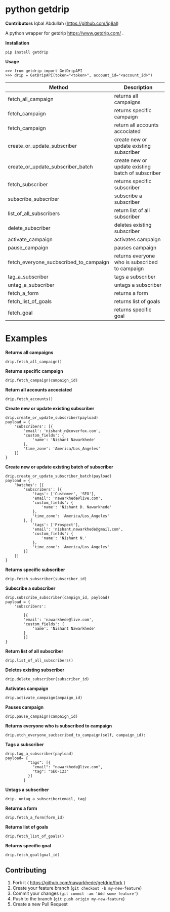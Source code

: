 # python getdrip

**Contributors**
Iqbal Abdullah (https://github.com/iq8al)


A python wrapper for getdrip https://www.getdrip.com/ .

**Installation**

```
pip install getdrip
```

**Usage**

```
>>> from getdrip import GetDripAPI
>>> drip = GetDripAPI(token="<token>", account_id="<account_id>")
```


Method  | Description
------------- | -------------
fetch_all_campaign  | returns all campaigns
fetch_campaign  | returns specific campaign
fetch_campaign | return all accounts accociated
create_or_update_subscriber  | create new or update existing subscriber
create_or_update_subscriber_batch  | create new or update existing batch of subscriber
fetch_subscriber  | returns specific subscriber
subscribe_subscriber  | subscribe a subscriber
list_of_all_subscribers  | return list of all subscriber
delete_subscriber  | deletes existing subscriber
activate_campaign  | activates campaign
pause_campaign | pauses campaign
fetch_everyone_sucbscribed_to_campaign | returns everyone who is subscribed to campaign
tag_a_subscriber | tags a subscriber
untag_a_subscriber | untags a subscriber
fetch_a_form | returns a form
fetch_list_of_goals |  returns list of goals
fetch_goal | returns specific goal


# Examples

**Returns all campaigns**
```
drip.fetch_all_campaign()
```

**Returns specific campaign**
```
drip.fetch_campaign(campaign_id)
```

**Return all accounts accociated**
```
drip.fetch_accounts()
```

**Create new or update existing subscriber**
```
drip.create_or_update_subscriber(payload)
payload = {
    'subscribers': [{
        'email': 'nishant.n@coverfox.com',
        'custom_fields': {
            'name': 'Nishant Nawarkhede'
        },
        'time_zone': 'America/Los_Angeles'
    }]
}
```

**Create new or update existing batch of subscriber**
```
drip.create_or_update_subscriber_batch(payload)
payload = {
    'batches': [{
        'subscribers': [{
            'tags': ['Customer', 'SEO'],
            'email': 'nawarkhede@live.com',
            'custom_fields': {
                'name': 'Nishant D. Nawarkhede'
            },
            'time_zone': 'America/Los_Angeles'
        }, {
            'tags': ['Prospect'],
            'email': 'nishant.nawarkhede@gmail.com',
            'custom_fields': {
                'name': 'Nishant N.'
            },
            'time_zone': 'America/Los_Angeles'
        }]
    }]
}
```

**Returns specific subscriber**
```
drip.fetch_subscriber(subscriber_id)
```

**Subscribe a subscriber**
```
drip.subscribe_subscriber(campign_id, payload)
payload = { 
    'subscribers': 

        [{ 
        'email': 'nawarkhede@live.com', 
        'custom_fields': { 
            'name': 'Nishant Nawarkhede' 
        } 
        }] 
}
```

**Return list of all subscriber**
```
drip.list_of_all_subscribers()
```

**Deletes existing subscriber**
```
drip.delete_subscriber(subscriber_id)
```

**Activates campaign**
```
drip.activate_campaign(ampaign_id)
```

**Pauses campaign**
```
drip.pause_campaign(campaign_id)
```

**Returns everyone who is subscribed to campaign**
```
drip.etch_everyone_sucbscribed_to_campaign(self, campaign_id):
```

**Tags a subscriber**
```
drip.tag_a_subscriber(payload)
payload= { 
          "tags": [{ 
            "email": "nawarkhede@live.com", 
            "tag": "SEO-123" 
          }] 
        }
```

**Untags a subscriber**
```
drip. untag_a_subscriber(email, tag)
```

**Returns a form**
```
drip.fetch_a_form(form_id)
```

**Returns list of goals**
```
drip.fetch_list_of_goals()
```

**Returns specific goal**
```
drip.fetch_goal(goal_id)

```

## Contributing

1. Fork it ( https://github.com/nawarkhede/getdrip/fork )
2. Create your feature branch (`git checkout -b my-new-feature`)
3. Commit your changes (`git commit -am 'Add some feature'`)
4. Push to the branch (`git push origin my-new-feature`)
5. Create a new Pull Request
